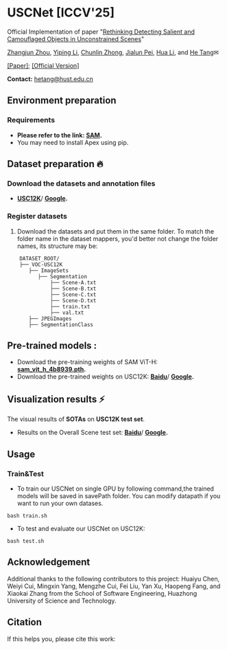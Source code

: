 # USCNet [ICCV'25]


Official Implementation of paper "[Rethinking Detecting Salient and Camouflaged Objects in Unconstrained Scenes](https://dl.acm.org/doi/pdf/10.1145/3581783.3611811)"

[Zhangjun Zhou](https://scholar.google.com/citations?hl=zh-CN&user=lvx5k9cAAAAJ), [Yiping Li](https://scholar.google.com/citations?user=QUHsxCoAAAAJ&hl=en), [Chunlin Zhong](https://scholar.google.com/citations?user=ai328a4AAAAJ&hl=en), [Jialun Pei](https://scholar.google.com/citations?user=1lPivLsAAAAJ&hl=en), [Hua Li](https://scholar.google.com.sg/citations?hl=zh-CN&user=0O2iY34AAAAJ&view_op=list_works&sortby=pubdate), and [He Tang](https://scholar.google.com/citations?hl=en&user=70XLFUsAAAAJ)✉ 

[[Paper]](https://arxiv.org/pdf/2412.10943); [[Official Version]]()

**Contact:** hetang@hust.edu.cn

## Environment preparation

### Requirements
- **Please refer to the link: [SAM](https://github.com/facebookresearch/segment-anything).**
- You may need to install Apex using pip.

## Dataset preparation :fire:

### Download the datasets and annotation files

- **[USC12K](https://pan.baidu.com/s/1JkJlNh0A4NI4_0elMmo5ug?pwd=9999)**/ **[Google](https://drive.google.com/file/d/1MIVCH7sLOzFwrzEDjKs2PSba7UpzLG7I/view?usp=sharing).**


### Register datasets

1. Download the datasets and put them in the same folder. To match the folder name in the dataset mappers, you'd better not change the folder names, its structure may be:

```
    DATASET_ROOT/
    ├── VOC-USC12K
       ├── ImageSets
          ├── Segmentation
              ├── Scene-A.txt
              ├── Scene-B.txt
              ├── Scene-C.txt
              ├── Scene-D.txt
              ├── train.txt
              ├── val.txt
       ├── JPEGImages
       ├── SegmentationClass

```

## Pre-trained models :
- Download the pre-training weights of SAM ViT-H: **[sam_vit_h_4b8939.pth](https://github.com/facebookresearch/segment-anythingv).** 
- Download the pre-trained weights on USC12K: **[Baidu](https://pan.baidu.com/s/1nOe2NNy8jcHLkFqpkwux8A?pwd=9999)**/ **[Google](https://drive.google.com/file/d/1xyuSi-h6qImgLanlty7Bk3e97eWDrDCc/view?usp=sharing).**

## Visualization results &#x26A1;


The visual results of  **SOTAs** on **USC12K test set**.
- Results on the Overall Scene test set: **[Baidu](https://pan.baidu.com/s/1f2W0x7LbR0Ueu3CufT3BLQ?pwd=9999)**/ **[Google](https://drive.google.com/file/d/1S-tz1u5eK7Ehy1gejyoC1ulEZnLiclWX/view?usp=sharing).**

## Usage

### Train&Test
- To train our USCNet on single GPU by following command,the trained models will be saved in savePath folder. You can modify datapath if you want to run your own datases.
```shell
bash train.sh
```
- To test and evaluate our USCNet on USC12K:
```shell
bash test.sh
```


## Acknowledgement

Additional thanks to the following contributors to this project: Huaiyu Chen, Weiyi Cui, Mingxin Yang, Mengzhe Cui, Fei Liu, Yan Xu, Haopeng Fang, and Xiaokai Zhang from the School of Software Engineering, Huazhong University of Science and Technology.

[//]: # (This work is based on:)

[//]: # (- [SAM]&#40;https://github.com/facebookresearch/segment-anything&#41;)

[//]: # ()
[//]: # (Thanks for their great work!)

## Citation

If this helps you, please cite this work:

```

```

